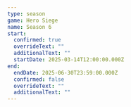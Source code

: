 ```yaml
---
type: season
game: Hero Siege
name: Season 6
start:
  confirmed: true
  overrideText: ""
  additionalText: ""
  startDate: 2025-03-14T12:00:00.000Z
end:
  endDate: 2025-06-30T23:59:00.000Z
  confirmed: false
  overrideText: ""
  additionalText: ""
---
```


